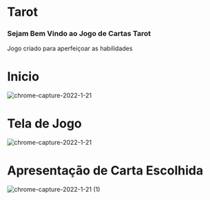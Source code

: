 # Tarot

### Sejam Bem Vindo ao Jogo de Cartas Tarot 
Jogo criado para aperfeiçoar as habilidades


# Inicio
![chrome-capture-2022-1-21](https://user-images.githubusercontent.com/84160974/155017831-947bfa5e-8ce6-4133-85e7-2c9071757209.gif)



# Tela de Jogo
![chrome-capture-2022-1-21](https://user-images.githubusercontent.com/84160974/155018294-468133a3-eeb7-4456-86e3-9a0859dbbb97.gif)


# Apresentação de Carta Escolhida
![chrome-capture-2022-1-21 (1)](https://user-images.githubusercontent.com/84160974/155018450-04b9208e-67df-43d8-9c62-b9efd4332bb9.gif)
